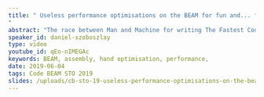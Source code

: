 ```yaml
---
title: " Useless performance optimisations on the BEAM for fun and... fun?
"
abstract: "The race between Man and Machine for writing The Fastest Code is on since the first compiler has been invented. Now, I'm afraid when it comes to targeting x64, our chances of beating the Machine are negligible. But maybe with the BEAM we still hold a chance? Let's dig into BEAM assembly and find out whether we can show erlc a lesson or two!"
speaker_id: daniel-szoboszlay
type: video
youtube_id: qEo-nIMEGAc
keywords: BEAM, assembly, hand optimisation, performance,
date: 2019-06-04
tags: Code BEAM STO 2019
slides: /uploads/cb-sto-19-useless-performance-optimisations-on-the-beam-daniel-szoboszlay.pdf
---
```



